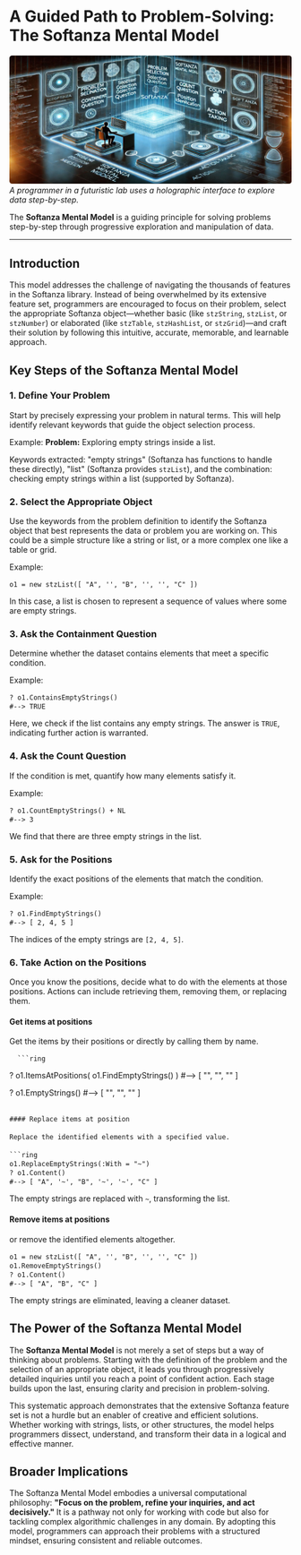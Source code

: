 # A Guided Path to Problem-Solving: The Softanza Mental Model
![](../images/stz-mental-model.jpg)
*A programmer in a futuristic lab uses a holographic interface to explore data step-by-step.*

The **Softanza Mental Model** is a guiding principle for solving problems step-by-step through progressive exploration and manipulation of data.

---

## Introduction

This model addresses the challenge of navigating the thousands of features in the Softanza library. Instead of being overwhelmed by its extensive feature set, programmers are encouraged to focus on their problem, select the appropriate Softanza object—whether basic (like `stzString`, `stzList`, or `stzNumber`) or elaborated (like `stzTable`, `stzHashList`, or `stzGrid`)—and craft their solution by following this intuitive, accurate, memorable, and learnable approach.

## Key Steps of the Softanza Mental Model

### 1. Define Your Problem

   Start by precisely expressing your problem in natural terms. This will help identify relevant keywords that guide the object selection process.
   
   Example:
   **Problem:** Exploring empty strings inside a list.

   Keywords extracted: "empty strings" (Softanza has functions to handle these directly), "list" (Softanza provides `stzList`), and the combination: checking empty strings within a list (supported by Softanza).

### 2. Select the Appropriate Object

   Use the keywords from the problem definition to identify the Softanza object that best represents the data or problem you are working on. This could be a simple structure like a string or list, or a more complex one like a table or grid.

   Example:
   ```ring
   o1 = new stzList([ "A", '', "B", '', '', "C" ])
   ```
   In this case, a list is chosen to represent a sequence of values where some are empty strings.

### 3. Ask the Containment Question

   Determine whether the dataset contains elements that meet a specific condition.
   
   Example:
   ```ring
   ? o1.ContainsEmptyStrings()
   #--> TRUE
   ```
   Here, we check if the list contains any empty strings. The answer is `TRUE`, indicating further action is warranted.

### 4. Ask the Count Question

   If the condition is met, quantify how many elements satisfy it.
   
   Example:
   ```ring
   ? o1.CountEmptyStrings() + NL
   #--> 3
   ```
   We find that there are three empty strings in the list.

### 5. Ask for the Positions

   Identify the exact positions of the elements that match the condition.
   
   Example:
   ```ring
   ? o1.FindEmptyStrings()
   #--> [ 2, 4, 5 ]
   ```
   The indices of the empty strings are `[2, 4, 5]`.

### 6. Take Action on the Positions

   Once you know the positions, decide what to do with the elements at those positions. Actions can include retrieving them, removing them, or replacing them.

   #### Get items at positions

   Get the items by their positions or directly by calling them by name.

      ```ring
   ? o1.ItemsAtPositions( o1.FindEmptyStrings() )
   #--> [ "", "", "" ]

   ? o1.EmptyStrings()
   #--> [ "", "", "" ]
   ```

   #### Replace items at position

   Replace the identified elements with a specified value.

   ```ring
   o1.ReplaceEmptyStrings(:With = "~")
   ? o1.Content()
   #--> [ "A", '~', "B", '~', '~', "C" ]
   ```
   The empty strings are replaced with `~`, transforming the list.

   #### Remove items at positions

   or remove the identified elements altogether.

   ```ring
   o1 = new stzList([ "A", '', "B", '', '', "C" ])
   o1.RemoveEmptyStrings()
   ? o1.Content()
   #--> [ "A", "B", "C" ]
   ```
   The empty strings are eliminated, leaving a cleaner dataset.

## The Power of the Softanza Mental Model

The **Softanza Mental Model** is not merely a set of steps but a way of thinking about problems. Starting with the definition of the problem and the selection of an appropriate object, it leads you through progressively detailed inquiries until you reach a point of confident action. Each stage builds upon the last, ensuring clarity and precision in problem-solving.

This systematic approach demonstrates that the extensive Softanza feature set is not a hurdle but an enabler of creative and efficient solutions. Whether working with strings, lists, or other structures, the model helps programmers dissect, understand, and transform their data in a logical and effective manner.

## Broader Implications

The Softanza Mental Model embodies a universal computational philosophy: **"Focus on the problem, refine your inquiries, and act decisively."** It is a pathway not only for working with code but also for tackling complex algorithmic challenges in any domain. By adopting this model, programmers can approach their problems with a structured mindset, ensuring consistent and reliable outcomes.